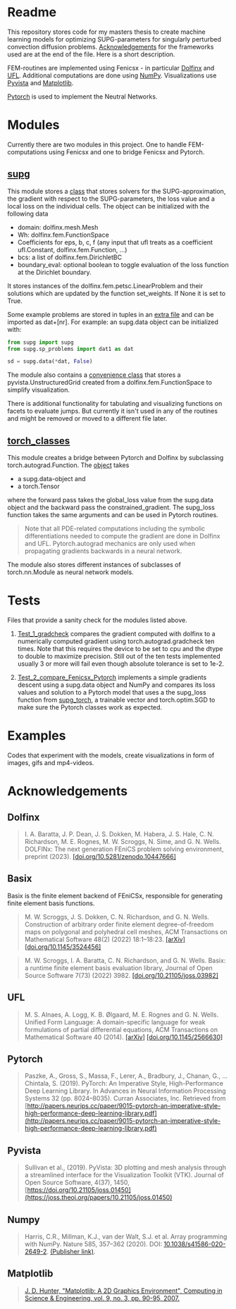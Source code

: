 # Readme
This repository stores code for my masters thesis to create machine learning models for optimizing SUPG-parameters for singularly perturbed convection diffusion problems. [Acknowledgements](#acknowledgements) for the frameworks used are at the end of the file. Here is a short description.

FEM-routines are implemented using Fenicsx - in particular [Dolfinx](doi.org/10.5281/zenodo.10447666) and [UFL](https://dl.acm.org/doi/10.1145/2566630). Additional computations are done using [NumPy](https://www.nature.com/articles/s41586-020-2649-2). Visualizations use [Pyvista](https://joss.theoj.org/papers/10.21105/joss.01450) and [Matplotlib](https://ieeexplore.ieee.org/document/4160265).

[Pytorch](https://arxiv.org/abs/1912.01703v1) is used to implement the Neutral Networks.


# Modules
Currently there are two modules in this project. One to handle FEM-computations using Fenicsx and one to bridge Fenicsx and Pytorch.

## [supg](/supg/) 
This module stores a [class](/supg/supg.py) that stores solvers for the SUPG-approximation, the gradient with respect to the SUPG-parameters, the loss value and a local loss on the individual cells. The object can be initialized with the following data
- domain: dolfinx.mesh.Mesh
- Wh: dolfinx.fem.FunctionSpace
- Coefficients for eps, b, c, f (any input that ufl treats as a coefficient ufl.Constant, dolfinx.fem.Function, ...)
- bcs: a list of dolfinx.fem.DirichletBC
- boundary_eval: optional boolean to toggle evaluation of the loss function at the Dirichlet boundary. 

It stores instances of the dolfinx.fem.petsc.LinearProblem and their solutions which are updated by the function set_weights. If None it is set to True.

Some example problems are stored in tuples in an [extra file](/supg/sp_problems.py) and can be imported as dat+\[nr]. For example: an supg.data object can be initialized with:

```Python
from supg import supg
from supg.sp_problems import dat1 as dat

sd = supg.data(*dat, False)
```

The module also contains a [convenience class](/supg/plotter.py) that stores a pyvista.UnstructuredGrid created from a dolfinx.fem.FunctionSpace to simplify visualization. 

There is additional functionality for tabulating and visualizing functions on facets to evaluate jumps. But currently it isn't used in any of the routines and might be removed or moved to a different file later.

## [torch_classes](/torch_classes/)
This module creates a bridge between Pytorch and Dolfinx by subclassing torch.autograd.Function. The [object](/torch_classes/supg_torch.py) takes 
- a supg.data-object and
- a torch.Tensor

where the forward pass takes the global_loss value from the supg.data object and the backward pass the constrained_gradient. The supg_loss function takes the same arguments and can be used in Pytorch routines.

> Note that all PDE-related computations including the symbolic differentiations needed to compute the gradient are done in Dolfinx and UFL. Pytorch.autograd mechanics are only used when propagating gradients backwards in a neural network.

The module also stores different instances of subclasses of torch.nn.Module as neural network models.

# Tests
Files that provide a sanity check for the modules listed above. 
1. [Test_1_gradcheck](/Test_1_gradcheck.py) compares the gradient computed with dolfinx to a numerically computed gradient using torch.autograd.gradcheck ten times. Note that this requires the device to be set to cpu and the dtype to double to maximize precision. Still out of the ten tests implemented usually 3 or more will fail even though absolute tolerance is set to 1e-2.

2. [Test_2_compare_Fenicsx_Pytorch](/Test_2_compare_FenicsX_Pytorch.py) implements a simple gradients descent using a supg.data object and NumPy and compares its loss values and solution to a Pytorch model that uses a the supg_loss function from [supg_torch](/torch_classes/supg_torch.py), a trainable vector and torch.optim.SGD to make sure the Pytorch classes work as expected.

# Examples
Codes that experiment with the models, create visualizations in form of images, gifs and mp4-videos.

# Acknowledgements

## Dolfinx
> I. A. Baratta, J. P. Dean, J. S. Dokken, M. Habera, J. S. Hale, C. N. Richardson, M. E. Rognes, M. W. Scroggs, N. Sime, and G. N. Wells. DOLFINx: The next generation FEniCS problem solving environment, preprint (2023). [[doi.org/10.5281/zenodo.10447666]](doi.org/10.5281/zenodo.10447666)

## Basix
Basix is the finite element backend of FEniCSx, responsible for generating finite element basis functions.
> M. W. Scroggs, J. S. Dokken, C. N. Richardson, and G. N. Wells. Construction of arbitrary order finite element degree-of-freedom maps on polygonal and polyhedral cell meshes, ACM Transactions on Mathematical Software 48(2) (2022) 18:1–18:23. [[arΧiv]](https://arxiv.org/abs/2102.11901) [[doi.org/10.1145/3524456]](https://dl.acm.org/doi/10.1145/3524456)

> M. W. Scroggs, I. A. Baratta, C. N. Richardson, and G. N. Wells. Basix: a runtime finite element basis evaluation library, Journal of Open Source Software 7(73) (2022) 3982. [[doi.org/10.21105/joss.03982]](https://joss.theoj.org/papers/10.21105/joss.03982)

## UFL
> M. S. Alnaes, A. Logg, K. B. Ølgaard, M. E. Rognes and G. N. Wells. Unified Form Language: A domain-specific language for weak formulations of partial differential equations, ACM Transactions on Mathematical Software 40 (2014). [[arΧiv]](https://arxiv.org/abs/1211.4047) [[doi.org/10.1145/2566630]](https://dl.acm.org/doi/10.1145/2566630)

## Pytorch
> Paszke, A., Gross, S., Massa, F., Lerer, A., Bradbury, J., Chanan, G., … Chintala, S. (2019). PyTorch: An Imperative Style, High-Performance Deep Learning Library. In Advances in Neural Information Processing Systems 32 (pp. 8024–8035). Curran Associates, Inc. Retrieved from [http://papers.neurips.cc/paper/9015-pytorch-an-imperative-style-high-performance-deep-learning-library.pdf](http://papers.neurips.cc/paper/9015-pytorch-an-imperative-style-high-performance-deep-learning-library.pdf)

## Pyvista
> Sullivan et al., (2019). PyVista: 3D plotting and mesh analysis through a streamlined interface for the Visualization Toolkit (VTK). Journal of Open Source Software, 4(37), 1450, [https://doi.org/10.21105/joss.01450](https://joss.theoj.org/papers/10.21105/joss.01450)

## Numpy
> Harris, C.R., Millman, K.J., van der Walt, S.J. et al. Array programming with NumPy. Nature 585, 357–362 (2020). DOI: [10.1038/s41586-020-2649-2](https://www.nature.com/articles/s41586-020-2649-2). [(Publisher link)](https://www.nature.com/articles/s41586-020-2649-2).

## Matplotlib
> [J. D. Hunter, "Matplotlib: A 2D Graphics Environment", Computing in Science & Engineering, vol. 9, no. 3, pp. 90-95, 2007.](https://ieeexplore.ieee.org/document/4160265)